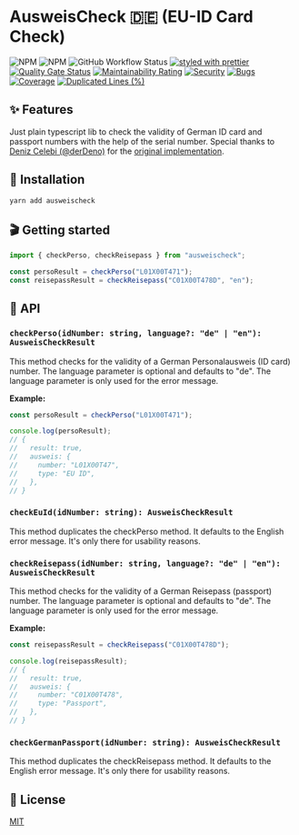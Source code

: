 # AusweisCheck 🇩🇪 (EU-ID Card Check)

![NPM](https://img.shields.io/npm/l/ausweischeck)
![NPM](https://img.shields.io/npm/v/ausweischeck)
![GitHub Workflow Status](https://github.com/LILA-SCHULE/ausweischeck/actions/workflows/ausweischeck.yml/badge.svg?branch=main)
[![styled with prettier](https://img.shields.io/badge/styled_with-prettier-ff69b4.svg)](https://github.com/prettier/prettier)
[![Quality Gate Status](https://sonarqube.lila.systems/api/project_badges/measure?project=AusweisCheck&metric=alert_status&token=sqb_17d32d830cafc47fc0ea2968734531f12e89e870)](https://sonarqube.lila.systems/dashboard?id=AusweisCheck)
[![Maintainability Rating](https://sonarqube.lila.systems/api/project_badges/measure?project=AusweisCheck&metric=sqale_rating&token=sqb_17d32d830cafc47fc0ea2968734531f12e89e870)](https://sonarqube.lila.systems/dashboard?id=AusweisCheck)
[![Security](https://sonarqube.lila.systems/api/project_badges/measure?project=AusweisCheck&metric=security_rating&token=sqb_17d32d830cafc47fc0ea2968734531f12e89e870)](https://sonarqube.lila.systems/dashboard?id=AusweisCheck)
[![Bugs](https://sonarqube.lila.systems/api/project_badges/measure?project=AusweisCheck&metric=bugs&token=sqb_17d32d830cafc47fc0ea2968734531f12e89e870)](https://sonarqube.lila.systems/dashboard?id=AusweisCheck)
[![Coverage](https://sonarqube.lila.systems/api/project_badges/measure?project=AusweisCheck&metric=coverage&token=sqb_17d32d830cafc47fc0ea2968734531f12e89e870)](https://sonarqube.lila.systems/dashboard?id=AusweisCheck)
[![Duplicated Lines (%)](https://sonarqube.lila.systems/api/project_badges/measure?project=AusweisCheck&metric=duplicated_lines_density&token=sqb_17d32d830cafc47fc0ea2968734531f12e89e870)](https://sonarqube.lila.systems/dashboard?id=AusweisCheck)

## ✨ Features

Just plain typescript lib to check the validity of German ID card and passport numbers with the help of the serial number.
Special thanks to [Deniz Celebi (@derDeno)](https://github.com/derDeno) for the [original implementation](https://github.com/derDeno/AusweisCheck).

## 🔧 Installation

```sh
yarn add ausweischeck
```

## 🎬 Getting started

```ts
import { checkPerso, checkReisepass } from "ausweischeck";

const persoResult = checkPerso("L01X00T471");
const reisepassResult = checkReisepass("C01X00T478D", "en");
```

## 📜 API

### `checkPerso(idNumber: string, language?: "de" | "en"): AusweisCheckResult`

This method checks for the validity of a German Personalausweis (ID card) number.
The language parameter is optional and defaults to "de". The language parameter is only used for the error message.

**Example:**

```ts
const persoResult = checkPerso("L01X00T471");

console.log(persoResult);
// {
//   result: true,
//   ausweis: {
//     number: "L01X00T47",
//     type: "EU ID",
//   },
// }
```

### `checkEuId(idNumber: string): AusweisCheckResult`

This method duplicates the checkPerso method. It defaults to the English error message.
It's only there for usability reasons.

### `checkReisepass(idNumber: string, language?: "de" | "en"): AusweisCheckResult`

This method checks for the validity of a German Reisepass (passport) number.
The language parameter is optional and defaults to "de". The language parameter is only used for the error message.

**Example:**

```ts
const reisepassResult = checkReisepass("C01X00T478D");

console.log(reisepassResult);
// {
//   result: true,
//   ausweis: {
//     number: "C01X00T478",
//     type: "Passport",
//   },
// }
```

### `checkGermanPassport(idNumber: string): AusweisCheckResult`

This method duplicates the checkReisepass method. It defaults to the English error message.
It's only there for usability reasons.

## 🥂 License

[MIT](./LICENSE.md)
